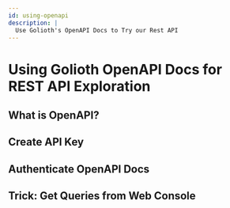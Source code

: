 ```yaml
---
id: using-openapi
description: |
  Use Golioth's OpenAPI Docs to Try our Rest API
---
```


# Using Golioth OpenAPI Docs for REST API Exploration

## What is OpenAPI?

## Create API Key

## Authenticate OpenAPI Docs

## Trick: Get Queries from Web Console
